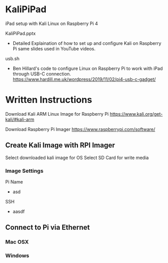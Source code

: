 # KaliPiPad
iPad setup with Kali Linux on Raspberry Pi 4

KaliPiPad.pptx
- Detailed Explaination of how to set up and configure Kali on Raspberry Pi same slides used in YouTube videos.

usb.sh
- Ben Hillard's code to configure Linux on Raspberry Pi to work with iPad through USB-C connection. https://www.hardill.me.uk/wordpress/2019/11/02/pi4-usb-c-gadget/


# Written Instructions

Download Kali ARM Linux Image for Raspberry Pi https://www.kali.org/get-kali/#kali-arm

Download Raspberry Pi Imager https://www.raspberrypi.com/software/

## Create Kali Image with RPI Imager
Select downloaded kali image for OS
Select SD Card for write media
### Image Settings
Pi Name
- asd

SSH
- aasdf

## Connect to Pi via Ethernet
### Mac OSX


### Windows

